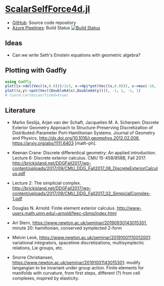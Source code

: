 # [ScalarSelfForce4d.jl](https://github.com/eschnett/ScalarSelfForce4d.jl)

* [GitHub](https://github.com/eschnett/ScalarSelfForce4d.jl): Source code repository
* [Azure
  Pipelines](https://dev.azure.com/schnetter/ScalarSelfForce4d.jl/_build):
  Build Status [![Build
  Status](https://dev.azure.com/schnetter/ScalarSelfForce4d.jl/_apis/build/status/eschnett.ScalarSelfForce4d.jl?branchName=master)](https://dev.azure.com/schnetter/ScalarSelfForce4d.jl/_build/latest?definitionId=1&branchName=master)



## Ideas

* Can we write Seth's Einstein equations with geometric algebra?



## Plotting with Gadfly

```Julia
using Gadfly
plot([x->del(Vec((x,0.0)))/1e3, x->4pi*pot(Vec((x,0.0))), x->max(-10, -1/abs(x))], -1, 1, color=["delta", "potential", "1/r"])
plot((x,y)->pot(Vec((Double64(x),Double64(y)))), -1, 1, -1, 1)
# Coord.cartesian(fixed=true)
```



## Literature

* Marko Seslija, Arjan van der Schaft, Jacquelien M. A. Scherpen:
  Discrete Exterior Geometry Approach to Structure-Preserving
  Discretization of Distributed-Parameter Port-Hamiltonian Systems.
  Journal of Geometry and Physics,
  http://dx.doi.org/10.1016/j.geomphys.2012.02.006,
  https://arxiv.org/abs/1111.6403 [math-ph].
* Keenan Crane: Discrete differentical geometry: An applied
  introduction. Lecture 6: Discrete exterior calculus. CMU
  15-458/858B, Fall 2017.
  http://brickisland.net/DDGFall2017/wp-content/uploads/2017/09/CMU_DDG_Fall2017_06_DiscreteExteriorCalculus.pdf
* Lecture 2: The simplicial complex. http://brickisland.net/DDGFall2017/wp-content/uploads/2017/09/CMU_DDG_Fall2017_02_SimpicialComplex-1.pdf

* Douglas N. Arnold: Finite element exterior calculus.
  http://www-users.math.umn.edu/~arnold/feec-cbms/index.html

* Ari Stern, https://www.newton.ac.uk/seminar/20190930143015301,
  minute 20: hamiltonian, conserved symplected 2-form
* Melvin Leok, https://www.newton.ac.uk/seminar/20191001110012001:
  variational integrators, spacetime discretizations, multisymplectic
  relations, Lie groups, etc.
* Snorre Christiansen,
  https://www.newton.ac.uk/seminar/20191001143015301: modify
  langangian to be invariant under group action. Finite elements for
  manifolds with curvature, from first steps, different (?) from cell
  complexes, inspired by elasticity.
